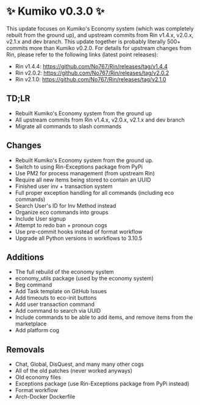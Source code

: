 # ✨ Kumiko v0.3.0 ✨

This update focuses on Kumiko's Economy system (which was completely rebuilt from the ground up), and upstream commits from Rin v1.4.x, v2.0.x, v2.1.x and dev branch. This update together is probably literally 500+ commits more than Kumiko v0.2.0. For details for upstream changes from Rin, please refer to the following links (latest point releases):

- Rin v1.4.4: https://github.com/No767/Rin/releases/tag/v1.4.4
- Rin v2.0.2: https://github.com/No767/Rin/releases/tag/v2.0.2
- Rin v2.1.0: https://github.com/No767/Rin/releases/tag/v2.1.0

## TD;LR

- Rebuilt Kumiko's Economy system from the ground up
- All upstream commits from Rin v1.4.x, v2.0.x, v2.1.x and dev branch
- Migrate all commands to slash commands

## Changes

- Rebuilt Kumiko's Economy system from the ground up.
- Switch to using Rin-Exceptions package from PyPi
- Use PM2 for process management (from upstream Rin)
- Require all new items being stored to contain an UUID
- Finished user inv + transaction system
- Full proper exception handling for all commands (including eco commands)
- Search User's ID for Inv Method instead
- Organize eco commands into groups
- Include User signup
- Attempt to redo ban + pronoun cogs
- Use pre-commit hooks instead of format workflow
- Upgrade all Python versions in workflows to 3.10.5

## Additions
- The full rebuild of the economy system
- economy_utils package (used by the economy system)
- Beg command
- Add Task template on GitHub Issues
- Add timeouts to eco-init buttons
- Add user transaction command
- Add command to search via UUID
- Include commands to be able to add items, and remove items from the marketplace
- Add platform cog

## Removals

- Chat, Global, DisQuest, and many many other cogs
- All of the old patches (never worked anyways)
- Old economy files
- Exceptions package (use Rin-Exceptions package from PyPi instead)
- Format workflow
- Arch-Docker Dockerfile